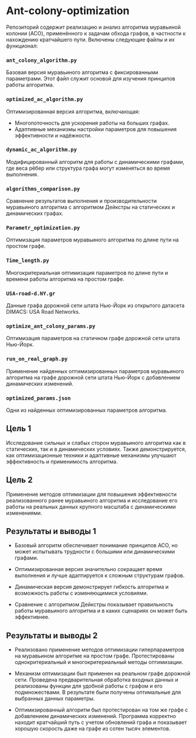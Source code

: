 # Ant-colony-optimization

Репозиторий содержит реализацию и анализ алгоритма муравьиной колонии (ACO), применённого к задачам обхода графов, в частности к нахождению кратчайшего пути. Включены следующие файлы и их функционал:

### `ant_colony_algorithm.py`
Базовая версия муравьиного алгоритма с фиксированными параметрами. Этот файл служит основой для изучения принципов работы алгоритма.

### `optimized_ac_algorithm.py`
Оптимизированная версия алгоритма, включающая:
- Многопоточность для ускорения работы на больших графах.
- Адаптивные механизмы настройки параметров для повышения эффективности и надёжности.

### `dynamic_ac_algorithm.py`
Модифицированный алгоритм для работы с динамическими графами, где веса рёбер или структура графа могут изменяться во время выполнения.

### `algorithms_comparison.py`
Сравнение результатов выполнения и производительности муравьиного алгоритма с алгоритмом Дейкстры на статических и динамических графах.

### `Parametr_optimization.py`
Оптимизация параметров муравьиного алгоритма по длине пути на простом графе.

### `Time_length.py`
Многокритериальная оптимизация параметров по длине пути и времени работы алгоритма на простом графе.

### `USA-road-d.NY.gr`
Данные графа дорожной сети штата Нью-Йорк из открытого датасета DIMACS: USA Road Networks.

### `optimize_ant_colony_params.py`
Оптимизация параметров на статичном графе дорожной сети штата Нью-Йорк.

### `run_on_real_graph.py`
Применение найденных оптимизированных параметров муравьиного алгоритма на графе дорожной сети штата Нью-Йорк с добавлением динамических изменений.

### `optimized_params.json`
Одни из найденных оптимизированных параметров алгоритма.

## Цель 1
Исследование сильных и слабых сторон муравьиного алгоритма как в статических, так и в динамических условиях. Также демонстрируется, как оптимизационные техники и адаптивные механизмы улучшают эффективность и применимость алгоритма.
## Цель 2
Применение методов оптимизации для повышения эффективности реализованного ранее муравьиного алгоритма и исследование его работы на реальных данных крупного масштаба с динамическими изменениями.

## Результаты и выводы 1

- Базовый алгоритм обеспечивает понимание принципов ACO, но может испытывать трудности с большими или динамическими графами.

- Оптимизированная версия значительно сокращает время выполнения и лучше адаптируется к сложным структурам графов.

- Динамическая версия демонстрирует гибкость алгоритма и возможность работы с изменяющимися условиями.

- Сравнение с алгоритмом Дейкстры показывает правильность работы муравьиного алгоритма и в каких сценариях он может быть эффективнее.

## Результаты и выводы 2
- Реализовано применение методов оптимизации гиперпараметров на муравьином алгоритме на простом графе. Протестированы однокритериальный и многокритериальный методы оптимизации. 

- Механизм оптимизации был применен на реальном графе дорожной сети. Проведена предварительная обработка входных данных и реализованы функции для удобной работы с графом и его подмножествами. В результате были получены оптимальные для выбранных данных параметры. 

- Оптимизированный алгоритм был протестирован на том же графе с добавлением динамических изменений. Программа корректно находит кратчайший путь с учетом обновлений графа и показывает хорошую скорость даже на графе из сотен тысяч элементов. 
